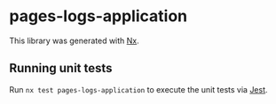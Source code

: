 # pages-logs-application

This library was generated with [Nx](https://nx.dev).

## Running unit tests

Run `nx test pages-logs-application` to execute the unit tests via [Jest](https://jestjs.io).
